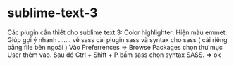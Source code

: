 # sublime-text-3
Các plugin cần thiết cho sublime text 3: Color highlighter: Hiện màu emmet: Giúp gợi ý nhanh ....... về sass cài plugin sass và syntax cho sass ( cài riêng bằng file bên ngoài ) Vào Preferrences => Browse Packages chọn thư mục User thêm vào. Sau đó Ctrl + Shift + P bấm sass chọn syntax SASS. => ok
